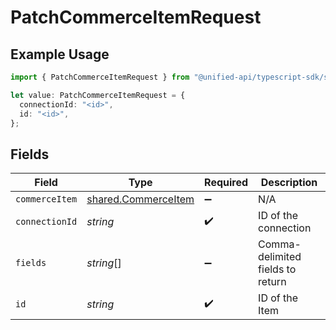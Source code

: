 # PatchCommerceItemRequest

## Example Usage

```typescript
import { PatchCommerceItemRequest } from "@unified-api/typescript-sdk/sdk/models/operations";

let value: PatchCommerceItemRequest = {
  connectionId: "<id>",
  id: "<id>",
};
```

## Fields

| Field                                                             | Type                                                              | Required                                                          | Description                                                       |
| ----------------------------------------------------------------- | ----------------------------------------------------------------- | ----------------------------------------------------------------- | ----------------------------------------------------------------- |
| `commerceItem`                                                    | [shared.CommerceItem](../../../sdk/models/shared/commerceitem.md) | :heavy_minus_sign:                                                | N/A                                                               |
| `connectionId`                                                    | *string*                                                          | :heavy_check_mark:                                                | ID of the connection                                              |
| `fields`                                                          | *string*[]                                                        | :heavy_minus_sign:                                                | Comma-delimited fields to return                                  |
| `id`                                                              | *string*                                                          | :heavy_check_mark:                                                | ID of the Item                                                    |
